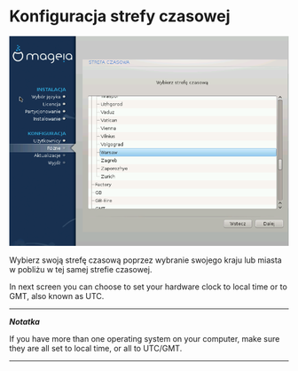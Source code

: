 # Konfiguracja strefy czasowej

![](./images/dx2-configureTimezoneUTC.png)


Wybierz swoją strefę czasową poprzez wybranie swojego kraju lub miasta w pobliżu w tej samej strefie czasowej.

In next screen you can choose to set your hardware clock to local time or to GMT, also known as UTC.

---

***Notatka***

If you have more than one operating system on your computer, make sure they are all set to local time, or all to UTC/GMT.

---

